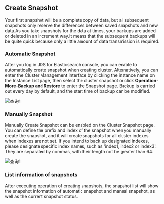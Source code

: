 ## Create Snapshot
Your first snapshot will be a complete copy of data, but all subsequent snapshots only reserve the differences between saved snapshots and new data.As you take snapshots for the data at times, your backups are added or deleted in an increment way.It means that the subsequent backups will be quite quick because only a little amount of data transmission is required.</br>
### Automatic Snapshot
After you log in JDS for Elasticsearch console, you can enable to automatically create snapshot when creating cluster. Alternatively, you can enter the Cluster Management interface by clicking the instance name on the Instance List page, then select the cluster snapshot or click **Operation**-**More**-**Backup and Restore** to enter the Snapshot page.   Backup is carried out every day by default, and the start time of backup can be modified.</br>

![查询1](https://github.com/jdcloudcom/cn/blob/Elasticsearch/image/Internet-Middleware/JCS%20for%20Elasticsearch/snapshot1.png)
 
### Manually Snapshot
Manually Create Snapshot can be enabled on the Cluster Snapshot page.  You can define the prefix and index of the snapshot when you manually create the snapshot, and it will create snapshots for all cluster indexes when indexes are not set. If you intend to back up designated indexes, please designate specific index names, such as 'index1, index2 or index3'. They are separated by commas, with their length not be greater than 64.</br>

![查询1](https://github.com/jdcloudcom/cn/blob/Elasticsearch/image/Internet-Middleware/JCS%20for%20Elasticsearch/snapshot2.png)

### List information of snapshots
After executing operation of creating snapshots, the snapshot list will show the snapshot information of automatic snapshot and manual snapshot, as well as the current snapshot status.
